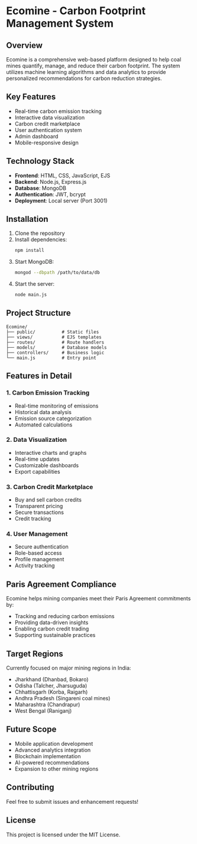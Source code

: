 # Ecomine - Carbon Footprint Management System

## Overview
Ecomine is a comprehensive web-based platform designed to help coal mines quantify, manage, and reduce their carbon footprint. The system utilizes machine learning algorithms and data analytics to provide personalized recommendations for carbon reduction strategies.

## Key Features
- Real-time carbon emission tracking
- Interactive data visualization
- Carbon credit marketplace
- User authentication system
- Admin dashboard
- Mobile-responsive design

## Technology Stack
- **Frontend**: HTML, CSS, JavaScript, EJS
- **Backend**: Node.js, Express.js
- **Database**: MongoDB
- **Authentication**: JWT, bcrypt
- **Deployment**: Local server (Port 3001)

## Installation
1. Clone the repository
2. Install dependencies:
   ```bash
   npm install
   ```
3. Start MongoDB:
   ```bash
   mongod --dbpath /path/to/data/db
   ```
4. Start the server:
   ```bash
   node main.js
   ```

## Project Structure
```
Ecomine/
├── public/          # Static files
├── views/           # EJS templates
├── routes/          # Route handlers
├── models/          # Database models
├── controllers/     # Business logic
└── main.js          # Entry point
```

## Features in Detail

### 1. Carbon Emission Tracking
- Real-time monitoring of emissions
- Historical data analysis
- Emission source categorization
- Automated calculations

### 2. Data Visualization
- Interactive charts and graphs
- Real-time updates
- Customizable dashboards
- Export capabilities

### 3. Carbon Credit Marketplace
- Buy and sell carbon credits
- Transparent pricing
- Secure transactions
- Credit tracking

### 4. User Management
- Secure authentication
- Role-based access
- Profile management
- Activity tracking

## Paris Agreement Compliance
Ecomine helps mining companies meet their Paris Agreement commitments by:
- Tracking and reducing carbon emissions
- Providing data-driven insights
- Enabling carbon credit trading
- Supporting sustainable practices

## Target Regions
Currently focused on major mining regions in India:
- Jharkhand (Dhanbad, Bokaro)
- Odisha (Talcher, Jharsuguda)
- Chhattisgarh (Korba, Raigarh)
- Andhra Pradesh (Singareni coal mines)
- Maharashtra (Chandrapur)
- West Bengal (Raniganj)

## Future Scope
- Mobile application development
- Advanced analytics integration
- Blockchain implementation
- AI-powered recommendations
- Expansion to other mining regions

## Contributing
Feel free to submit issues and enhancement requests!

## License
This project is licensed under the MIT License. 